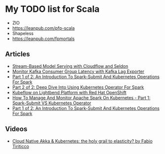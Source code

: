 # My TODO list for Scala

* ZIO
* https://leanpub.com/pfp-scala
* Shapeless
* https://leanpub.com/fpmortals


## Articles
* [Stream-Based Model Serving with Cloudflow and Seldon](https://www.lightbend.com/blog/stream-based-model-serving-with-cloudflow-and-seldon)
* [Monitor Kafka Consumer Group Latency with Kafka Lag Exporter](https://www.lightbend.com/blog/monitor-kafka-consumer-group-latency-with-kafka-lag-exporter)
* [Part 1 of 2: An Introduction To Spark-Submit And Kubernetes Operations For Spark](https://www.lightbend.com/blog/how-to-manage-monitor-spark-on-kubernetes-introduction-spark-submit-kubernetes-operator)
* [Part 2 of 2: Deep Dive Into Using Kubernetes Operator For Spark](https://www.lightbend.com/blog/how-to-manage-monitor-spark-on-kubernetes-deep-dive-kubernetes-operator-for-spark)
* [Kubeflow on Lightbend Platform with Red Hat OpenShift](https://www.lightbend.com/blog/how-to-deploy-kubeflow-on-lightbend-platform-openshift-introduction)
* [How To Manage And Monitor Apache Spark On Kubernetes - Part 1: Spark-Submit VS Kubernetes Operator](https://www.lightbend.com/blog/how-to-manage-monitor-spark-on-kubernetes-introduction-spark-submit-kubernetes-operator)
* [Part 1 of 2: An Introduction To Spark-Submit And Kubernetes Operations For Spark](https://www.lightbend.com/blog/how-to-manage-monitor-spark-on-kubernetes-introduction-spark-submit-kubernetes-operator)


## Videos
* [Cloud Native Akka & Kubernetes: the holy grail to elasticity? by Fabio Tiriticco](https://www.youtube.com/watch?v=OOXRgd5yUQo&ab_channel=JOnTheBeach)